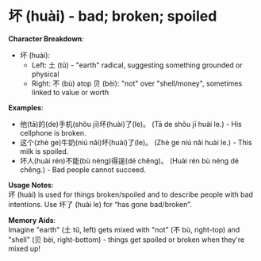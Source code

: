 # **坏 (huài) - bad; broken; spoiled**

**Character Breakdown**:  
- 坏 (huài):
  - Left: 土 (tǔ) - "earth" radical, suggesting something grounded or physical
  - Right: 不 (bù) atop 贝 (bèi): "not" over "shell/money", sometimes linked to value or worth

**Examples**:  
- 他(tā)的(de)手机(shǒu jī)坏(huài)了(le)。 (Tā de shǒu jī huài le.) - His cellphone is broken.  
- 这个(zhè ge)牛奶(niú nǎi)坏(huài)了(le)。 (Zhè ge niú nǎi huài le.) - This milk is spoiled.  
- 坏人(huài rén)不能(bù néng)得逞(dé chěng)。 (Huài rén bù néng dé chěng.) - Bad people cannot succeed.

**Usage Notes**:  
坏 (huài) is used for things broken/spoiled and to describe people with bad intentions. Use 坏了 (huài le) for “has gone bad/broken”.

**Memory Aids**:  
Imagine "earth" (土 tǔ, left) gets mixed with "not" (不 bù, right-top) and "shell" (贝 bèi, right-bottom) - things get spoiled or broken when they're mixed up!